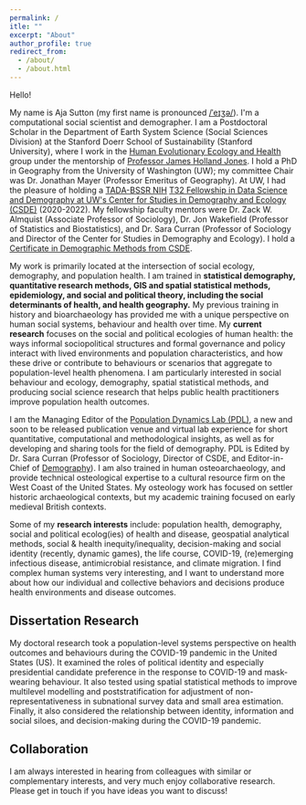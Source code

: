 ```yaml
---
permalink: /
itle: ""
excerpt: "About"
author_profile: true
redirect_from: 
  - /about/
  - /about.html
---
```


Hello! 

My name is Aja Sutton (my first name is pronounced [/ˈeɪʒə/](https://upload.wikimedia.org/wikipedia/commons/2/2e/En-us-Asia.ogg)). I'm a computational social scientist and demographer. I am a Postdoctoral Scholar in the Department of Earth System Science (Social Sciences Division) at the Stanford Doerr School of Sustainability (Stanford University), where I work in the [Human Evolutionary Ecology and Health](https://heeh.stanford.edu/) group under the mentorship of [Professor James Holland Jones](https://heeh.stanford.edu/about/james-holland-jones). I hold a PhD in Geography from the University of Washington (UW); my committee Chair was Dr. Jonathan Mayer (Professor Emeritus of Geography). At UW, I had the pleasure of holding a [TADA-BSSR NIH](https://obssr.od.nih.gov/news-and-events/news/director-voice/obssr-launches-training-advanced-data-and-analytics-behavioral) [T32 Fellowship in Data Science and Demography at UW's Center for Studies in Demography and Ecology (CSDE)](https://csde.washington.edu/training/fellowship-funding/data-science-demography-population-health-training/) (2020-2022). My fellowship faculty mentors were Dr. Zack W. Almquist (Associate Professor of Sociology), Dr. Jon Wakefield (Professor of Statistics and Biostatistics), and Dr. Sara Curran (Professor of Sociology and Director of the Center for Studies in Demography and Ecology). I hold a [Certificate in Demographic Methods from CSDE](https://csde.washington.edu/training/demographic-certificate/).


My work is primarily located at the intersection of social ecology, demography, and population health. I am trained in **statistical demography, quantitative research methods, GIS and spatial statistical methods, epidemiology, and social and political theory, including the social determinants of health, and health geography.** My previous training in history and bioarchaeology has provided me with a unique perspective on human social systems, behaviour and health over time. My **current research** focuses on the social and political ecologies of human health: the ways informal sociopolitical structures and formal governance and policy interact with lived environments and population characteristics, and how these drive or contribute to behaviours or scenarios that aggregate to population-level health phenomena. I am particularly interested in social behaviour and ecology, demography, spatial statistical methods, and producing social science research that helps public health practitioners improve population health outcomes. 


I am the Managing Editor of the [Population Dynamics Lab (PDL)](https://population-dynamics-lab.csde.washington.edu/), a new and soon to be released publication venue and virtual lab experience for short quantitative, computational and methodological insights, as well as for developing and sharing tools for the field of demography. PDL is Edited by Dr. Sara Curran (Professor of Sociology, Director of CSDE, and Editor-in-Chief of [Demography](https://read.dukeupress.edu/demography)). I am also trained in human osteoarchaeology, and provide technical osteological expertise to a cultural resource firm on the West Coast of the United States. My osteology work has focused on settler historic archaeological contexts, but my academic training focused on early medieval British contexts.



Some of my **research interests** include: population health, demography, social and political ecolog(ies) of health and disease, geospatial analytical methods, social & health inequity/inequality, decision-making and social identity (recently, dynamic games), the life course, COVID-19, (re)emerging infectious disease, antimicrobial resistance, and climate migration. I find complex human systems very interesting, and I want to understand more about how our individual and collective behaviors and decisions produce health environments and disease outcomes.



## Dissertation Research

My doctoral research took a population-level systems perspective on health outcomes and behaviours during the COVID-19 pandemic in the United States (US). It examined the roles of political identity and especially presidential candidate preference in the response to COVID-19 and mask-wearing behaviour. It also tested using spatial statistical methods to improve multilevel modelling and poststratification for adjustment of non-representativeness in subnational survey data and small area estimation. Finally, it also considered the relationship between identity, information and social siloes, and decision-making during the COVID-19 pandemic.



## Collaboration

I am always interested in hearing from colleagues with similar or complementary interests, and very much enjoy collaborative research. Please get in touch if you have ideas you want to discuss!



